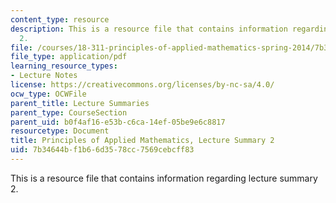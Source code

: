 ```yaml
---
content_type: resource
description: This is a resource file that contains information regarding lecture summary
  2.
file: /courses/18-311-principles-of-applied-mathematics-spring-2014/7b34644bf1b66d3578cc7569cebcff83_MIT18_311S14_Lecture2.pdf
file_type: application/pdf
learning_resource_types:
- Lecture Notes
license: https://creativecommons.org/licenses/by-nc-sa/4.0/
ocw_type: OCWFile
parent_title: Lecture Summaries
parent_type: CourseSection
parent_uid: b0f4af16-e53b-c6ca-14ef-05be9e6c8817
resourcetype: Document
title: Principles of Applied Mathematics, Lecture Summary 2
uid: 7b34644b-f1b6-6d35-78cc-7569cebcff83
---
```

This is a resource file that contains information regarding lecture summary 2.